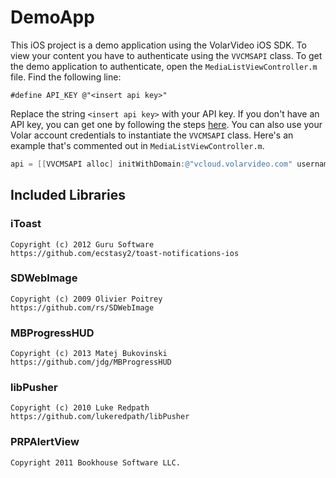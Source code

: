 # DemoApp
This iOS project is a demo application using the VolarVideo iOS SDK.  To view your content you have to authenticate using the `VVCMSAPI` class. To get the demo application to authenticate, open the `MediaListViewController.m` file.  Find the following line:

```
#define API_KEY @"<insert api key>"
```

Replace the string `<insert api key>` with your API key.  If you don't have an API key, you can get one by following the steps [here](https://github.com/volarvideo/cms-client-sdk/wiki/Creating-api-credentials).  You can also use your Volar account credentials to instantiate the `VVCMSAPI` class.  Here's an example that's commented out in `MediaListViewController.m`.

```objective-c
api = [[VVCMSAPI alloc] initWithDomain:@"vcloud.volarvideo.com" username:@"john.doe@test.com" password:@"password"];
```

## Included Libraries

### iToast

	Copyright (c) 2012 Guru Software
	https://github.com/ecstasy2/toast-notifications-ios

### SDWebImage

	Copyright (c) 2009 Olivier Poitrey
	https://github.com/rs/SDWebImage

### MBProgressHUD

	Copyright (c) 2013 Matej Bukovinski
	https://github.com/jdg/MBProgressHUD

### libPusher

	Copyright (c) 2010 Luke Redpath
	https://github.com/lukeredpath/libPusher

### PRPAlertView

	Copyright 2011 Bookhouse Software LLC.